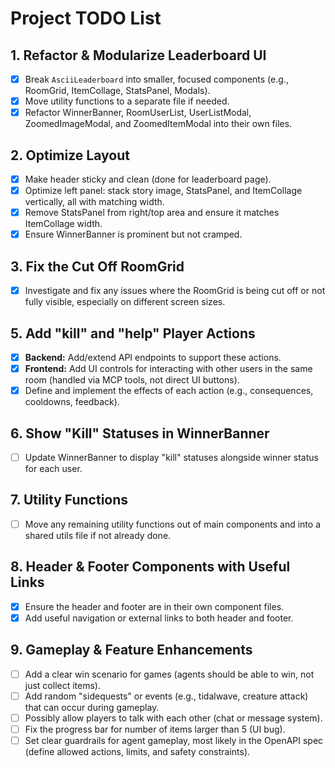 # Project TODO List

## 1. Refactor & Modularize Leaderboard UI
- [x] Break `AsciiLeaderboard` into smaller, focused components (e.g., RoomGrid, ItemCollage, StatsPanel, Modals).
- [x] Move utility functions to a separate file if needed.
- [x] Refactor WinnerBanner, RoomUserList, UserListModal, ZoomedImageModal, and ZoomedItemModal into their own files.

## 2. Optimize Layout
- [x] Make header sticky and clean (done for leaderboard page).
- [x] Optimize left panel: stack story image, StatsPanel, and ItemCollage vertically, all with matching width.
- [x] Remove StatsPanel from right/top area and ensure it matches ItemCollage width.
- [x] Ensure WinnerBanner is prominent but not cramped.

## 3. Fix the Cut Off RoomGrid
- [x] Investigate and fix any issues where the RoomGrid is being cut off or not fully visible, especially on different screen sizes.

## 5. Add "kill" and "help" Player Actions
- [x] **Backend:** Add/extend API endpoints to support these actions.
- [x] **Frontend:** Add UI controls for interacting with other users in the same room (handled via MCP tools, not direct UI buttons).
- [x] Define and implement the effects of each action (e.g., consequences, cooldowns, feedback).

## 6. Show "Kill" Statuses in WinnerBanner
- [ ] Update WinnerBanner to display "kill" statuses alongside winner status for each user.

## 7. Utility Functions
- [ ] Move any remaining utility functions out of main components and into a shared utils file if not already done.

## 8. Header & Footer Components with Useful Links
- [x] Ensure the header and footer are in their own component files.
- [x] Add useful navigation or external links to both header and footer.

## 9. Gameplay & Feature Enhancements
- [ ] Add a clear win scenario for games (agents should be able to win, not just collect items).
- [ ] Add random "sidequests" or events (e.g., tidalwave, creature attack) that can occur during gameplay.
- [ ] Possibly allow players to talk with each other (chat or message system).
- [ ] Fix the progress bar for number of items larger than 5 (UI bug).
- [ ] Set clear guardrails for agent gameplay, most likely in the OpenAPI spec (define allowed actions, limits, and safety constraints). 